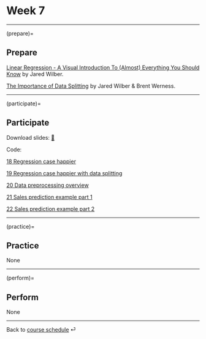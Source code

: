 # Week 7


---

(prepare)=
## Prepare


[Linear Regression - A Visual Introduction To (Almost) Everything You Should Know](https://mlu-explain.github.io/linear-regression/) by Jared Wilber.


[The Importance of Data Splitting](https://mlu-explain.github.io/train-test-validation/) by Jared Wilber & Brent Werness.

---

(participate)=
## Participate


Download slides: [📑](https://drive.google.com/file/d/1-cGm0I8N0sVjoLRFJrz-4t15PlR_Qy_4/view?usp=sharing)


Code: 

[18 Regression case happier](../code/18-ds-happy-scikit.ipynb)  

[19 Regression case happier with data splitting](../code/19-ds-happy-scikit-splitting.ipynb)  


[20 Data preprocessing overview](../code/20-data.md)  


[21 Sales prediction example part 1](../code/21-sales.ipynb)  


[22 Sales prediction example part 2](../code/22-sales.ipynb)


---

(practice)=
## Practice

None



---

(perform)=
## Perform

None


---

Back to [course schedule](../docs/course-schedule.md) ⏎
